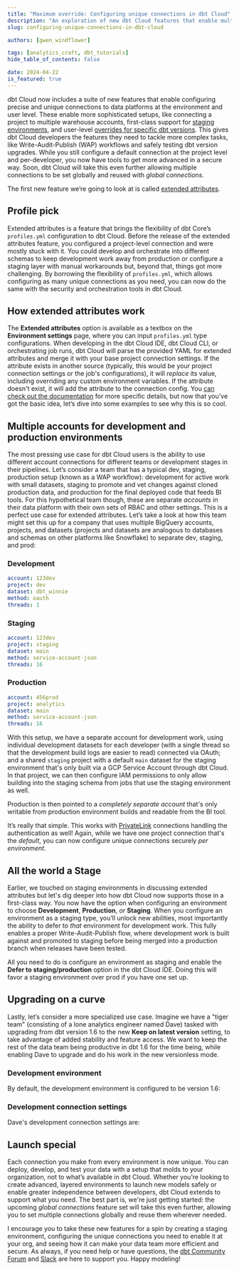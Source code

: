 ```yaml
---
title: "Maximum override: Configuring unique connections in dbt Cloud"
description: "An exploration of new dbt Cloud features that enable multiple unique connections to data platforms within a project."
slug: configuring-unique-connections-in-dbt-cloud

authors: [gwen_windflower]

tags: [analytics_craft, dbt_tutorials]
hide_table_of_contents: false

date: 2024-04-22
is_featured: true
---
```


dbt Cloud now includes a suite of new features that enable configuring precise and unique connections to data platforms at the environment and user level. These enable more sophisticated setups, like connecting a project to multiple warehouse accounts, first-class support for [staging environments](/docs/deploy/deploy-environments#staging-environment), and user-level [overrides for specific dbt versions](/docs/dbt-versions/upgrade-dbt-version-in-cloud#override-dbt-version). This gives dbt Cloud developers the features they need to tackle more complex tasks, like Write-Audit-Publish (WAP) workflows and safely testing dbt version upgrades. While you still configure a default connection at the project level and per-developer, you now have tools to get more advanced in a secure way. Soon, dbt Cloud will take this even further allowing multiple connections to be set globally and reused with _global connections_.

<!--truncate-->

The first new feature we’re going to look at is called [extended attributes](/docs/dbt-cloud-environments#extended-attributes).

## Profile pick

Extended attributes is a feature that brings the flexibility of dbt Core’s `profiles.yml` configuration to dbt Cloud. Before the release of the extended attributes feature, you configured a project-level connection and were mostly stuck with it. You could develop and orchestrate into different schemas to keep development work away from production or configure a staging layer with manual workarounds but, beyond that, things got more challenging. By borrowing the flexibility of `profiles.yml`, which allows configuring as many unique connections as you need, you can now do the same with the security and orchestration tools in dbt Cloud.

## How extended attributes work

The **Extended attributes** option is available as a textbox on the **Environment settings** page, where you can input `profiles.yml` type configurations. When developing in the dbt Cloud IDE, dbt Cloud CLI, or orchestrating job runs, dbt Cloud will parse the provided YAML for extended attributes and merge it with your base project connection settings. If the attribute exists in another source (typically, this would be your project connection settings or the job's configurations), it will _replace_ its value, including overriding any custom environment variables. If the attribute doesn't exist, it will add the attribute to the connection config. You [can check out the documentation](https://docs.getdbt.com/docs/deploy/deploy-environments#extended-attributes) for more specific details, but now that you’ve got the basic idea, let’s dive into some examples to see why this is so cool.

## Multiple accounts for development and production environments

The most pressing use case for dbt Cloud users is the ability to use different account connections for different teams or development stages in their pipelines. Let’s consider a team that has a typical dev, staging, production setup (known as a WAP workflow): development for active work with small datasets, staging to promote and vet changes against cloned production data, and production for the final deployed code that feeds BI tools. For this hypothetical team though, these are separate _accounts_ in their data platform with their own sets of RBAC and other settings. This is a perfect use case for extended attributes. Let’s take a look at how this team might set this up for a company that uses multiple BigQuery accounts, projects, and datasets (projects and datasets are analogous to databases and schemas on other platforms like Snowflake) to separate dev, staging, and prod:

<Lightbox src="/img/blog/2024-04-10-extended-attributes/ext_attr.png" title="The extended attributes textbox at the bottom of the environment settings." />

### Development

```yaml
account: 123dev
project: dev
dataset: dbt_winnie
method: oauth
threads: 1
```

### Staging

```yaml
account: 123dev
project: staging
dataset: main
method: service-account-json
threads: 16
```

### Production

```yaml
account: 456prod
project: analytics
dataset: main
method: service-account-json
threads: 16
```

With this setup, we have a separate account for development work, using individual development datasets for each developer (with a single thread so that the development build logs are easier to read) connected via OAuth; and a shared `staging` project with a default `main` dataset for the staging environment that's only built via a GCP Service Account through dbt Cloud. In that project, we can then configure IAM permissions to only allow building into the staging schema from jobs that use the staging environment as well.

Production is then pointed to a _completely separate account_ that's only writable from production environment builds and readable from the BI tool.

It’s really that simple. This works with [PrivateLink](/docs/cloud/secure/about-privatelink) connections handling the authentication as well! Again, while we have one project connection that's the _default_, you can now configure unique connections securely _per environment_.

## All the world a Stage

Earlier, we touched on staging environments in discussing extended attributes but let's dig deeper into how dbt Cloud now supports those in a first-class way. You now have the option when configuring an environment to choose **Development**, **Production**, _or_ **Staging**. When you configure an environment as a staging type, you’ll unlock new abilities, most importantly the ability to defer to _that_ environment for development work. This fully enables a proper Write-Audit-Publish flow, where development work is built against and promoted to staging before being merged into a production branch when releases have been tested.

All you need to do is configure an environment as staging and enable the **Defer to staging/production** option in the dbt Cloud IDE. Doing this will favor a staging environment over prod if you have one set up.

<Lightbox src="/img/blog/2024-04-10-extended-attributes/env_settings.png" title="Setting an environment to staging type." />

<Lightbox src="/img/blog/2024-04-10-extended-attributes/defer_to_stage.png" title="Toggle to turn on deferral to staging or production environment." />

## Upgrading on a curve

Lastly, let’s consider a more specialized use case. Imagine we have a "tiger team" (consisting of a lone analytics engineer named Dave) tasked with upgrading from dbt version 1.6 to the new **Keep on latest version** setting, to take advantage of added stability and feature access. We want to keep the rest of the data team being productive in dbt 1.6 for the time being, while enabling Dave to upgrade and do his work in the new versionless mode.

### Development environment

By default, the development environment is configured to be version 1.6:

<Lightbox src="/img/blog/2024-04-10-extended-attributes/dbt_version.png" title="Development environments configured to v1.6 by default." />

### Development connection settings

Dave's development connection settings are:

<Lightbox src="/img/blog/2024-04-10-extended-attributes/dave_version.png" title="Dave's development environment override." />

## Launch special

Each connection you make from every environment is now unique. You can deploy, develop, and test your data with a setup that molds to your organization, not to what’s available in dbt Cloud. Whether you’re looking to create advanced, layered environments to launch new models safely or enable greater independence between developers, dbt Cloud extends to support what you need. The best part is, we're just getting started: the upcoming _global connections_ feature set will take this even further, allowing you to set multiple connections globally and reuse them wherever needed.

I encourage you to take these new features for a spin by creating a staging environment, configuring the unique connections you need to enable it at your org, and seeing how it can make your data team more efficient and secure. As always, if you need help or have questions, the [dbt Community Forum](https://discourse.getdbt.com/) and [Slack](https://www.getdbt.com/community/join-the-community) are here to support you. Happy modeling!
